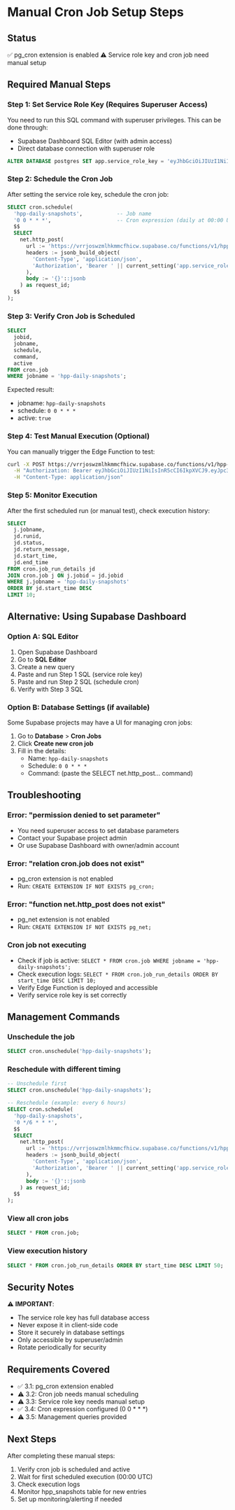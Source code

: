 # Manual Cron Job Setup Steps

## Status
✅ pg_cron extension is enabled
⚠️ Service role key and cron job need manual setup

## Required Manual Steps

### Step 1: Set Service Role Key (Requires Superuser Access)

You need to run this SQL command with superuser privileges. This can be done through:
- Supabase Dashboard SQL Editor (with admin access)
- Direct database connection with superuser role

```sql
ALTER DATABASE postgres SET app.service_role_key = 'eyJhbGciOiJIUzI1NiIsInR5cCI6IkpXVCJ9.eyJpc3MiOiJzdXBhYmFzZSIsInJlZiI6InZycmpvc3d6bWxoa21tY2ZoaWN3Iiwicm9sZSI6InNlcnZpY2Vfcm9sZSIsImlhdCI6MTc1ODg3NjIyMSwiZXhwIjoyMDc0NDUyMjIxfQ.IvoSyipvAisF0J78NP1eSoqZiciAUVrQoFTrYrsxAnY';
```

### Step 2: Schedule the Cron Job

After setting the service role key, schedule the cron job:

```sql
SELECT cron.schedule(
  'hpp-daily-snapshots',           -- Job name
  '0 0 * * *',                     -- Cron expression (daily at 00:00 UTC)
  $$
  SELECT
    net.http_post(
      url := 'https://vrrjoswzmlhkmmcfhicw.supabase.co/functions/v1/hpp-daily-snapshots',
      headers := jsonb_build_object(
        'Content-Type', 'application/json',
        'Authorization', 'Bearer ' || current_setting('app.service_role_key')
      ),
      body := '{}'::jsonb
    ) as request_id;
  $$
);
```

### Step 3: Verify Cron Job is Scheduled

```sql
SELECT 
  jobid,
  jobname,
  schedule,
  command,
  active
FROM cron.job
WHERE jobname = 'hpp-daily-snapshots';
```

Expected result:
- jobname: `hpp-daily-snapshots`
- schedule: `0 0 * * *`
- active: `true`

### Step 4: Test Manual Execution (Optional)

You can manually trigger the Edge Function to test:

```bash
curl -X POST https://vrrjoswzmlhkmmcfhicw.supabase.co/functions/v1/hpp-daily-snapshots \
  -H "Authorization: Bearer eyJhbGciOiJIUzI1NiIsInR5cCI6IkpXVCJ9.eyJpc3MiOiJzdXBhYmFzZSIsInJlZiI6InZycmpvc3d6bWxoa21tY2ZoaWN3Iiwicm9sZSI6InNlcnZpY2Vfcm9sZSIsImlhdCI6MTc1ODg3NjIyMSwiZXhwIjoyMDc0NDUyMjIxfQ.IvoSyipvAisF0J78NP1eSoqZiciAUVrQoFTrYrsxAnY" \
  -H "Content-Type: application/json"
```

### Step 5: Monitor Execution

After the first scheduled run (or manual test), check execution history:

```sql
SELECT 
  j.jobname,
  jd.runid,
  jd.status,
  jd.return_message,
  jd.start_time,
  jd.end_time
FROM cron.job_run_details jd
JOIN cron.job j ON j.jobid = jd.jobid
WHERE j.jobname = 'hpp-daily-snapshots'
ORDER BY jd.start_time DESC
LIMIT 10;
```

## Alternative: Using Supabase Dashboard

### Option A: SQL Editor
1. Open Supabase Dashboard
2. Go to **SQL Editor**
3. Create a new query
4. Paste and run Step 1 SQL (service role key)
5. Paste and run Step 2 SQL (schedule cron)
6. Verify with Step 3 SQL

### Option B: Database Settings (if available)
Some Supabase projects may have a UI for managing cron jobs:
1. Go to **Database** > **Cron Jobs**
2. Click **Create new cron job**
3. Fill in the details:
   - Name: `hpp-daily-snapshots`
   - Schedule: `0 0 * * *`
   - Command: (paste the SELECT net.http_post... command)

## Troubleshooting

### Error: "permission denied to set parameter"
- You need superuser access to set database parameters
- Contact your Supabase project admin
- Or use Supabase Dashboard with owner/admin account

### Error: "relation cron.job does not exist"
- pg_cron extension is not enabled
- Run: `CREATE EXTENSION IF NOT EXISTS pg_cron;`

### Error: "function net.http_post does not exist"
- pg_net extension is not enabled
- Run: `CREATE EXTENSION IF NOT EXISTS pg_net;`

### Cron job not executing
- Check if job is active: `SELECT * FROM cron.job WHERE jobname = 'hpp-daily-snapshots';`
- Check execution logs: `SELECT * FROM cron.job_run_details ORDER BY start_time DESC LIMIT 10;`
- Verify Edge Function is deployed and accessible
- Verify service role key is set correctly

## Management Commands

### Unschedule the job
```sql
SELECT cron.unschedule('hpp-daily-snapshots');
```

### Reschedule with different timing
```sql
-- Unschedule first
SELECT cron.unschedule('hpp-daily-snapshots');

-- Reschedule (example: every 6 hours)
SELECT cron.schedule(
  'hpp-daily-snapshots',
  '0 */6 * * *',
  $$
  SELECT
    net.http_post(
      url := 'https://vrrjoswzmlhkmmcfhicw.supabase.co/functions/v1/hpp-daily-snapshots',
      headers := jsonb_build_object(
        'Content-Type', 'application/json',
        'Authorization', 'Bearer ' || current_setting('app.service_role_key')
      ),
      body := '{}'::jsonb
    ) as request_id;
  $$
);
```

### View all cron jobs
```sql
SELECT * FROM cron.job;
```

### View execution history
```sql
SELECT * FROM cron.job_run_details ORDER BY start_time DESC LIMIT 50;
```

## Security Notes

⚠️ **IMPORTANT**:
- The service role key has full database access
- Never expose it in client-side code
- Store it securely in database settings
- Only accessible by superuser/admin
- Rotate periodically for security

## Requirements Covered
- ✅ 3.1: pg_cron extension enabled
- ⚠️ 3.2: Cron job needs manual scheduling
- ⚠️ 3.3: Service role key needs manual setup
- ✅ 3.4: Cron expression configured (0 0 * * *)
- ⚠️ 3.5: Management queries provided

## Next Steps

After completing these manual steps:
1. Verify cron job is scheduled and active
2. Wait for first scheduled execution (00:00 UTC)
3. Check execution logs
4. Monitor hpp_snapshots table for new entries
5. Set up monitoring/alerting if needed
